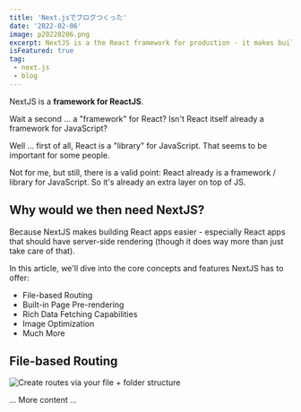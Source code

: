 ```yaml
---
title: 'Next.jsでブログつくった'
date: '2022-02-06'
image: p20220206.png
excerpt: NextJS is a the React framework for production - it makes building fullstack React apps and sites a breeze and ships with built-in SSR.
isFeatured: true
tag:
 - next.js
 - blog
---
```



NextJS is a **framework for ReactJS**.

Wait a second ... a "framework" for React? Isn't React itself already a framework for JavaScript?

Well ... first of all, React is a "library" for JavaScript. That seems to be important for some people.

Not for me, but still, there is a valid point: React already is a framework / library for JavaScript. So it's already an extra layer on top of JS.

## Why would we then need NextJS?

Because NextJS makes building React apps easier - especially React apps that should have server-side rendering (though it does way more than just take care of that).  



In this article, we'll dive into the core concepts and features NextJS has to offer:

- File-based Routing
- Built-in Page Pre-rendering
- Rich Data Fetching Capabilities
- Image Optimization
- Much More

## File-based Routing

![Create routes via your file + folder structure](/mv.jpg)

... More content ...